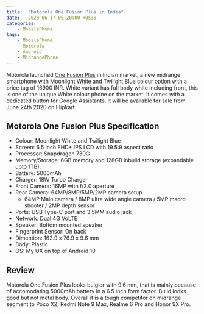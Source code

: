 ```yaml
---
title:  "Motorola One Fusion Plus in India"
date:   2020-06-17 00:20:00 +0530
categories:
    - MobilePhone
tags:
    - MobilePhone
    - Motorola
    - Android
    - MidrangePhone
---
```


Motorola launched
[One Fusion Plus](https://www.motorola.in/smartphones-motorola-one-fusion-plus/p)
in Indian market, a new midrange smartphone with Moonlight White and Twilight
Blue colour option with a price tag of 16900 INR. White variant has full body
white including front, this is one of the unique White colour phone on the
market. It comes with a dedicated button for Google Assistants. It will be
available for sale from June 24th 2020 on Flipkart.

## Motorola One Fusion Plus Specification
- Colour: Moonlight White and Twilight Blue
- Screen: 6.5 inch FHD+ IPS LCD with 19.5:9 aspect ratio
- Processor: Snapdragon 730G
- Memory/Storage: 6GB memory and 128GB inbuild storage (expandable upto 1TB).
- Battery: 5000mAh
- Charger: 18W Turbo Charger
- Front Camera: 16MP with f/2.0 aperture
- Rear Camera: 64MP/8MP/5MP/2MP camera setup
    - 64MP Main camera / 8MP ultra wide angle camera / 5MP macro shooter /
    2MP depth sensor
- Ports: USB Type-C port and 3.5MM audio jack
- Network: Dual 4G VoLTE
- Speaker: Bottom mounted speaker
- Fingerprint Sensor: On back
- Dimention: 162.9 x 76.9 x 9.6 mm
- Body: Plastic
- OS: My UX on top of Android 10

## Review
Motorola One Fusion Plus looks bulgier with 9.6 mm, that is mainly because
of accomodating 5000mAh battery in a 6.5 inch form factor. Build looks good
but not metal body. Overall it is a tough competitor on midrange segment
to Poco X2, Redmi Note 9 Max, Realme 6 Pro and Honor 9X Pro.
